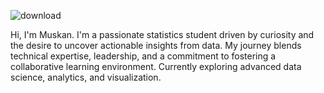 
![download](https://github.com/user-attachments/assets/06a38139-b277-45e7-9023-ee0ed0f87f3f)


Hi, I'm Muskan. I'm a passionate statistics student driven by curiosity and the desire to uncover actionable insights from data. My journey blends technical expertise, leadership, and a commitment to fostering a collaborative learning environment.
Currently exploring advanced data science, analytics, and visualization.
